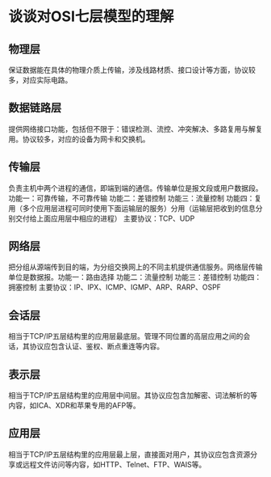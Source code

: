 # 谈谈对OSI七层模型的理解

## 物理层

保证数据能在具体的物理介质上传输，涉及线路材质、接口设计等方面，协议较多，对应实际电路。

## 数据链路层

提供网络接口功能，包括但不限于：错误检测、流控、冲突解决、多路复用与解复用。协议较多，对应的设备为网卡和交换机。

## 传输层

负责主机中两个进程的通信，即端到端的通信。传输单位是报文段或用户数据段。功能一：可靠传输，不可靠传输 功能二：差错控制 功能三：流量控制 功能四：复用（多个应用层进程可同时使用下面运输层的服务）分用（运输层把收到的信息分别交付给上面应用层中相应的进程） 主要协议：TCP、UDP

## 网络层

把分组从源端传到目的端，为分组交换网上的不同主机提供通信服务。网络层传输单位是数据报。功能一：路由选择 功能二：流量控制 功能三：差错控制 功能四：拥塞控制 主要协议：IP、IPX、ICMP、IGMP、ARP、RARP、OSPF

## 会话层

相当于TCP/IP五层结构里的应用层最底层。管理不同位置的高层应用之间的会话，其协议应包含认证、鉴权、断点重连等内容。

## 表示层

相当于TCP/IP五层结构里的应用层中间层。其协议应包含加解密、词法解析的等内容，如ICA、XDR和苹果专用的AFP等。

## 应用层

相当于TCP/IP五层结构里的应用层最上层，直接面对用户，其协议应包含资源分享或远程文件访问等内容，如HTTP、Telnet、FTP、WAIS等。
